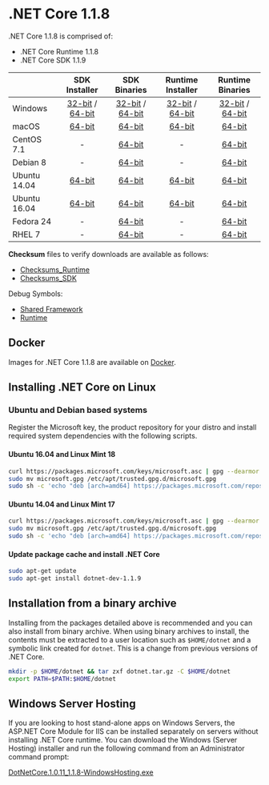 # .NET Core 1.1.8

.NET Core 1.1.8 is comprised of:

* .NET Core Runtime 1.1.8
* .NET Core SDK 1.1.9

|         | SDK Installer                                         | SDK Binaries                                                         | Runtime Installer                                                  | Runtime Binaries                                                   |
| ------- | :---------------------------------------------------: | :-------------------------------------------------------------------:| :----------------------------------------------------------------: | :----------------------------------------------------------------: |
| Windows                 | [32-bit](https://download.microsoft.com/download/4/0/2/4022CFC7-5061-4762-B9BA-48B35632572D/dotnet-dev-win-x86.1.1.9.exe) / [64-bit](https://download.microsoft.com/download/4/0/2/4022CFC7-5061-4762-B9BA-48B35632572D/dotnet-dev-win-x64.1.1.9.exe)  | [32-bit](https://download.microsoft.com/download/4/0/2/4022CFC7-5061-4762-B9BA-48B35632572D/dotnet-dev-win-x86.1.1.9.zip) / [64-bit](https://download.microsoft.com/download/4/0/2/4022CFC7-5061-4762-B9BA-48B35632572D/dotnet-dev-win-x64.1.1.9.zip) | [32-bit](https://download.microsoft.com/download/1/B/8/1B80E25B-316E-4DFB-9707-DB758681F175/dotnet-win-x86.1.1.8.exe) / [64-bit](https://download.microsoft.com/download/1/B/8/1B80E25B-316E-4DFB-9707-DB758681F175/dotnet-win-x64.1.1.8.exe) | [32-bit](https://download.microsoft.com/download/1/B/8/1B80E25B-316E-4DFB-9707-DB758681F175/dotnet-win-x86.1.1.8.zip) / [64-bit](https://download.microsoft.com/download/1/B/8/1B80E25B-316E-4DFB-9707-DB758681F175/dotnet-win-x64.1.1.8.zip) |
| macOS                   | [64-bit](https://download.microsoft.com/download/4/0/2/4022CFC7-5061-4762-B9BA-48B35632572D/dotnet-dev-osx-x64.1.1.9.pkg)  | [64-bit](https://download.microsoft.com/download/4/0/2/4022CFC7-5061-4762-B9BA-48B35632572D/dotnet-dev-osx-x64.1.1.9.tar.gz)                          | [64-bit](https://download.microsoft.com/download/1/B/8/1B80E25B-316E-4DFB-9707-DB758681F175/dotnet-osx-x64.1.1.8.pkg) | [64-bit](https://download.microsoft.com/download/1/B/8/1B80E25B-316E-4DFB-9707-DB758681F175/dotnet-osx-x64.1.1.8.tar.gz) |
| CentOS 7.1              | -                                                         | [64-bit](https://download.microsoft.com/download/4/0/2/4022CFC7-5061-4762-B9BA-48B35632572D/dotnet-dev-centos-x64.1.1.9.tar.gz)                          | - | [64-bit](https://download.microsoft.com/download/1/B/8/1B80E25B-316E-4DFB-9707-DB758681F175/dotnet-centos-x64.1.1.8.tar.gz) |
| Debian 8                | -                                                         | [64-bit](https://download.microsoft.com/download/4/0/2/4022CFC7-5061-4762-B9BA-48B35632572D/dotnet-dev-debian-x64.1.1.9.tar.gz)                          | - | [64-bit](https://download.microsoft.com/download/1/B/8/1B80E25B-316E-4DFB-9707-DB758681F175/dotnet-debian-x64.1.1.8.tar.gz) |
| Ubuntu 14.04            |[64-bit](https://download.microsoft.com/download/4/0/2/4022CFC7-5061-4762-B9BA-48B35632572D/dotnet-sdk-ubuntu-x64.1.1.9.deb)   | [64-bit](https://download.microsoft.com/download/4/0/2/4022CFC7-5061-4762-B9BA-48B35632572D/dotnet-dev-ubuntu-x64.1.1.9.tar.gz)                          |[64-bit](https://download.microsoft.com/download/1/B/8/1B80E25B-316E-4DFB-9707-DB758681F175/dotnet-sharedframework-ubuntu-x64.1.1.8.deb) | [64-bit](https://download.microsoft.com/download/1/B/8/1B80E25B-316E-4DFB-9707-DB758681F175/dotnet-ubuntu-x64.1.1.8.tar.gz) |
| Ubuntu 16.04            |[64-bit](https://download.microsoft.com/download/4/0/2/4022CFC7-5061-4762-B9BA-48B35632572D/dotnet-sdk-ubuntu.16.04-x64.1.1.9.deb)   | [64-bit](https://download.microsoft.com/download/4/0/2/4022CFC7-5061-4762-B9BA-48B35632572D/dotnet-dev-ubuntu.16.04-x64.1.1.9.tar.gz)                          |[64-bit](https://download.microsoft.com/download/1/B/8/1B80E25B-316E-4DFB-9707-DB758681F175/dotnet-sharedframework-ubuntu.16.04-x64.1.1.8.deb) | [64-bit](https://download.microsoft.com/download/1/B/8/1B80E25B-316E-4DFB-9707-DB758681F175/dotnet-ubuntu.16.04-x64.1.1.8.tar.gz) |
| Fedora 24               | -                                                         | [64-bit](https://download.microsoft.com/download/4/0/2/4022CFC7-5061-4762-B9BA-48B35632572D/dotnet-dev-fedora.24-x64.1.1.9.tar.gz)                          | - | [64-bit](https://download.microsoft.com/download/1/B/8/1B80E25B-316E-4DFB-9707-DB758681F175/dotnet-rhel-x64.1.1.8.tar.gz) |
| RHEL 7                  | -                                                         | [64-bit](https://download.microsoft.com/download/4/0/2/4022CFC7-5061-4762-B9BA-48B35632572D/dotnet-dev-rhel-x64.1.1.9.tar.gz)                          | - | [64-bit](https://download.microsoft.com/download/1/B/8/1B80E25B-316E-4DFB-9707-DB758681F175/dotnet-rhel-x64.1.1.8.tar.gz) |

**Checksum** files to verify downloads are available as follows:

* [Checksums_Runtime](https://builds.dotnet.microsoft.com/dotnet/checksums/1.1.8-sdk-sha.txt)
* [Checksums_SDK](https://builds.dotnet.microsoft.com/dotnet/checksums/1.1.9-SDK-sha.txt)

Debug Symbols:

* [Shared Framework](https://download.microsoft.com/download/1/B/8/1B80E25B-316E-4DFB-9707-DB758681F175/corefx-1.1.8-symbols.zip)
* [Runtime](https://download.microsoft.com/download/1/B/8/1B80E25B-316E-4DFB-9707-DB758681F175/coreclr-1.1.8-symbols.zip)

## Docker

Images for .NET Core 1.1.8 are available on [Docker](https://hub.docker.com/r/microsoft/dotnet/).

## Installing .NET Core on Linux

### Ubuntu and Debian based systems

Register the Microsoft key, the product repository for your distro and install required system dependencies with the following scripts.

#### Ubuntu 16.04 and Linux Mint 18

```bash
curl https://packages.microsoft.com/keys/microsoft.asc | gpg --dearmor > microsoft.gpg
sudo mv microsoft.gpg /etc/apt/trusted.gpg.d/microsoft.gpg
sudo sh -c 'echo "deb [arch=amd64] https://packages.microsoft.com/repos/microsoft-ubuntu-xenial-prod xenial main" > /etc/apt/sources.list.d/dotnetdev.list'
```

#### Ubuntu 14.04 and Linux Mint 17

```bash
curl https://packages.microsoft.com/keys/microsoft.asc | gpg --dearmor > microsoft.gpg
sudo mv microsoft.gpg /etc/apt/trusted.gpg.d/microsoft.gpg
sudo sh -c 'echo "deb [arch=amd64] https://packages.microsoft.com/repos/microsoft-ubuntu-trusty-prod trusty main" > /etc/apt/sources.list.d/dotnetdev.list'
```

#### Update package cache and install .NET Core

```bash
sudo apt-get update
sudo apt-get install dotnet-dev-1.1.9
```

## Installation from a binary archive

Installing from the packages detailed above is recommended and you can also install from binary archive. When using binary archives to install, the contents must be extracted to a user location such as `$HOME/dotnet` and a symbolic link created for `dotnet`. This is a change from previous versions of .NET Core.

```bash
mkdir -p $HOME/dotnet && tar zxf dotnet.tar.gz -C $HOME/dotnet
export PATH=$PATH:$HOME/dotnet
```

## Windows Server Hosting

If you are looking to host stand-alone apps on Windows Servers, the ASP.NET Core Module for IIS can be installed separately on servers without installing .NET Core runtime. You can download the Windows (Server Hosting) installer and run the following command from an Administrator command prompt:

[DotNetCore.1.0.11_1.1.8-WindowsHosting.exe](https://download.microsoft.com/download/1/B/8/1B80E25B-316E-4DFB-9707-DB758681F175/DotNetCore.1.0.11_1.1.8-WindowsHosting.exe)
